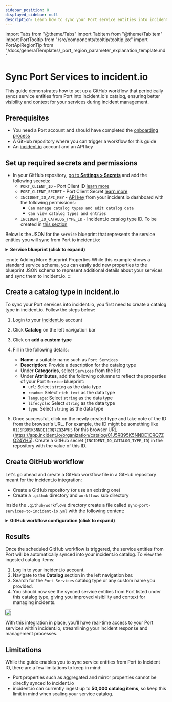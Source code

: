 ```yaml
---
sidebar_position: 8
displayed_sidebar: null
description: Learn how to sync your Port service entities into incident.io catalog.
---
```


import Tabs from "@theme/Tabs"
import TabItem from "@theme/TabItem"
import PortTooltip from "/src/components/tooltip/tooltip.jsx"
import PortApiRegionTip from "/docs/generalTemplates/_port_region_parameter_explanation_template.md"

# Sync Port Services to incident.io
This guide demonstrates how to set up a GitHub workflow that periodically syncs service entities from Port into incident.io's catalog, ensuring better visibility and context for your services during incident management.


## Prerequisites

- You need a Port account and should have completed the [onboarding process](/quickstart)
- A GitHub repository where you can trigger a workflow for this guide
- An [incident.io](https://app.incident.io/) account and an API key

## Set up required secrets and permissions

- In your GitHub repository, [go to **Settings > Secrets**](https://docs.github.com/en/actions/security-guides/using-secrets-in-github-actions#creating-secrets-for-a-repository) and add the following secrets:
  - `PORT_CLIENT_ID` - Port Client ID [learn more](/build-your-software-catalog/custom-integration/api/#get-api-token)
  - `PORT_CLIENT_SECRET` - Port Client Secret [learn more](/build-your-software-catalog/custom-integration/api/#get-api-token)
  - `INCIDENT_IO_API_KEY` - [API key](https://app.incident.io/settings/api-keys) from your incident.io dashboard with the following permissions: 
    - `Can manage catalog types and edit catalog data`
    - `Can view catalog types and entries`
  - `INCIDENT_IO_CATALOG_TYPE_ID` - Incident.io catalog type ID. To be created in [this section](#create-a-catalog-item-in-incident-io)


Below is the JSON for the `Service` blueprint that represents the service entities you will sync from Port to incident.io:

<details>
<summary><b>Service blueprint (click to expand)</b></summary>

```json showLineNumbers
{
  "identifier": "service",
  "title": "Service",
  "icon": "Github",
  "schema": {
    "properties": {
      "readme": {
        "title": "README",
        "type": "string",
        "format": "markdown",
        "icon": "Book"
      },
      "url": {
        "title": "URL",
        "format": "url",
        "type": "string",
        "icon": "Link"
      },
      "language": {
        "icon": "Git",
        "type": "string",
        "title": "Language",
        "enum": [
          "GO",
          "Python",
          "Node",
          "React"
        ],
        "enumColors": {
          "GO": "red",
          "Python": "green",
          "Node": "blue",
          "React": "yellow"
        }
      },
      "type": {
        "title": "Type",
        "description": "This service's type",
        "type": "string",
        "enum": [
          "Backend",
          "Frontend",
          "Library"
        ],
        "enumColors": {
          "Backend": "purple",
          "Frontend": "pink",
          "Library": "green"
        },
        "icon": "DefaultProperty"
      },
      "lifecycle": {
        "title": "Lifecycle",
        "type": "string",
        "enum": [
          "Production",
          "Experimental",
          "Deprecated"
        ],
        "enumColors": {
          "Production": "green",
          "Experimental": "yellow",
          "Deprecated": "red"
        },
        "icon": "DefaultProperty"
      }
    },
    "required": []
  },
  "mirrorProperties": {},
  "calculationProperties": {},
  "aggregationProperties": {},
  "relations": {}
}
```
</details>

:::note Adding More Blueprint Properties
While this example shows a standard service schema, you can easily add new properties to the blueprint JSON schema to represent additional details about your services and sync them to incident.io.
:::

## Create a catalog type in incident.io

To sync your Port services into incident.io, you first need to create a catalog type in incident.io. Follow the steps below:

1. Login to your [incident.io](https://app.incident.io/) account
2. Click **Catalog** on the left navigation bar
3. Click on **add a custom type**
4. Fill in the following details:
   - **Name**: a suitable name such as `Port Services`
   - **Description**: Provide a description for the catalog type
   - Under **Categories**, select `Services` from the list
   - Under **Attributes**, add the following columns to reflect the properties of your Port `Service` blueprint:
     - `url`: Select `string` as the data type
     - `readme`: Select `rich text` as the data type
     - `language`: Select `string` as the data type
     - `lifecycle`: Select `string` as the data type
     - `type`: Select `string` as the data type

5. Once successful, click on the newly created type and take note of the ID from the browser's URL. For example, the ID might be something like `01J5RB95K5NNDE1CRQ7ZQ24YH5` for this browser URL (https://app.incident.io/organization/catalog/01J5RB95K5NNDE1CRQ7ZQ24YH5). Create a GitHub secret (`INCIDENT_IO_CATALOG_TYPE_ID`) in the repository with the value of this ID.


## Create GitHub workflow

Let's go ahead and create a GitHub workflow file in a GitHub repository meant for the incident.io integration:

- Create a GitHub repository (or use an existing one)
- Create a `.github` directory and `workflows` sub directory

Inside the `.github/workflows` directory create a file called `sync-port-services-to-incident-io.yml` with the following content:

<details>
<summary><b> GitHub workflow configuration (click to expand) </b></summary>

:::tip schedule interval
The default syncing interval is set to 2 hours. Adjust it to suit your use case
:::

```yml showLineNumbers
name: Sync Data to incident.io
on:
  schedule:
    - cron: "0 */2 * * *" # every two hours. Adjust this value
jobs:
  sync-data:
    runs-on: ubuntu-latest
    steps:
      - name: Check out the repository
        uses: actions/checkout@v4
        
      - name: Get Port Access Token
        id: get_token
        run: |
          access_token=$(curl --location --request POST 'https://api.getport.io/v1/auth/access_token' \
          --header 'Content-Type: application/json' \
          --data-raw '{
              "clientId": "${{ secrets.PORT_CLIENT_ID }}",
              "clientSecret": "${{ secrets.PORT_CLIENT_SECRET }}"
          }' | jq '.accessToken' | sed 's/"//g')
          echo "access_token=$access_token" >> $GITHUB_ENV

      - name: Get Service Entities from Port
        id: get_entities
        run: |
          response=$(curl -X GET "https://api.getport.io/v1/blueprints/service/entities" \
              -H "Authorization: Bearer ${{ env.access_token }}" \
              -H "Content-Type: application/json")
          
          # Check if response is empty or if an error occurred
          if [ -z "$response" ]; then
            echo "No response received from Port API."
            exit 1
          else
            echo "Port Service Entities Response:"
            echo "$response"
          fi
          
          # Save response to file and environment variable
          echo "$response" > response.json

      - name: Get incident.io Schema
        id: get_schema
        run: |
          schema_response=$(curl --location --request GET 'https://api.incident.io/v2/catalog_types/${{ secrets.INCIDENT_IO_CATALOG_TYPE_ID }}' \
          -H "Authorization: Bearer ${{ secrets.INCIDENT_IO_API_KEY }}" \
          -H "Content-Type: application/json")
          echo "$schema_response" > schema.json
          
      - name: Map and Send Data to incident.io
        run: |
          schema=$(jq '.catalog_type.schema.attributes' schema.json)

          # Extract IDs of incident.io catalog attributes. Note that additional properties can be added if needed

          url_id=$(echo "$schema" | jq -r '.[] | select(.name == "url") | .id')
          readme_id=$(echo "$schema" | jq -r '.[] | select(.name == "readme") | .id')
          language_id=$(echo "$schema" | jq -r '.[] | select(.name == "language") | .id')
          lifecycle_id=$(echo "$schema" | jq -r '.[] | select(.name == "lifecycle") | .id')
          type_id=$(echo "$schema" | jq -r '.[] | select(.name == "type") | .id')

          # Read entities as a JSON array, and use `jq` to iterate correctly
          entities=$(jq -c '.entities[]' response.json)

          echo "$entities" | while IFS= read -r entity; do

            name=$(echo "$entity" | jq -r '.title // empty')
            if [ -z "$name" ]; then
              echo "Error: 'name' field is required but is empty. Skipping this entity."
              continue
            fi

            data=$(jq -n \
              --arg url_id "$url_id" \
              --arg url "$(echo "$entity" | jq -r '.properties.url // empty')" \
              --arg readme_id "$readme_id" \
              --arg readme "$(echo "$entity" | jq -r '.properties.readme // empty')" \
              --arg language_id "$language_id" \
              --arg language "$(echo "$entity" | jq -r '.properties.language // empty')" \
              --arg lifecycle_id "$lifecycle_id" \
              --arg lifecycle "$(echo "$entity" | jq -r '.properties.lifecycle // empty')" \
              --arg type_id "$type_id" \
              --arg type "$(echo "$entity" | jq -r '.properties.type // empty')" \
              --arg external_id "$(echo "$entity" | jq -r '.identifier')" \
              --arg name "$name" \
              --arg catalog_type_id "${{ secrets.INCIDENT_IO_CATALOG_TYPE_ID }}" \
              '{
                "aliases": [],
                "attribute_values": {
                  ($url_id): {"value": {"literal": $url}},
                  ($readme_id): {"value": {"literal": $readme}},
                  ($language_id): {"value": {"literal": $language}},
                  ($lifecycle_id): {"value": {"literal": $lifecycle}},
                  ($type_id): {"value": {"literal": $type}}
                },
                "catalog_type_id": $catalog_type_id,
                "external_id": $external_id,
                "name": $name
              }')

            echo "Sending data to API for entity $name"

            response=$(curl -i -X POST "https://api.incident.io/v2/catalog_entries" \
              -H "Authorization: Bearer ${{ secrets.INCIDENT_IO_API_KEY }}" \
              -H "Content-Type: application/json" \
              -d "$data")

            echo "Response from Incident.io API for entity $name"
          done
```

<PortApiRegionTip/>
</details>


## Results

Once the scheduled GitHub workflow is triggered, the service entities from Port will be automatically synced into your incident.io catalog. To view the ingested catalog items:

1. Log in to your incident.io account.
2. Navigate to the **Catalog** section in the left navigation bar.
3. Search for the `Port Services` catalog type or any custom name you provided.
4. You should now see the synced service entities from Port listed under this catalog type, giving you improved visibility and context for managing incidents.

<img src="/img/guides/IncidentioServiceCatalog.png" border="1px" />


With this integration in place, you’ll have real-time access to your Port services within incident.io, streamlining your incident response and management processes.

## Limitations

While the guide enables you to sync service entities from Port to Incident IO, there are a few limitations to keep in mind:
- Port properties such as aggregated and mirror properties cannot be directly synced to incident.io
- incident.io can currently ingest up to **50,000 catalog items**, so keep this limit in mind when scaling your service catalog.

